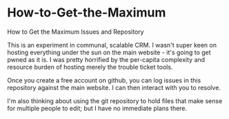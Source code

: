 How-to-Get-the-Maximum
======================

How to Get the Maximum Issues and Repository

This is an experiment in communal, scalable CRM. I wasn't super keen on hosting everything under the sun on the main website - it's going to get pwned as it is. I was pretty horrified by the per-capita complexity and resource burden of hosting merely the trouble ticket tools. 

Once you create a free account on github, you can log issues in this repository against the main website. I can then interact with you to resolve.

I'm also thinking about using the git repository to hold files that make sense for multiple people to edit; but I have no immediate plans there. 